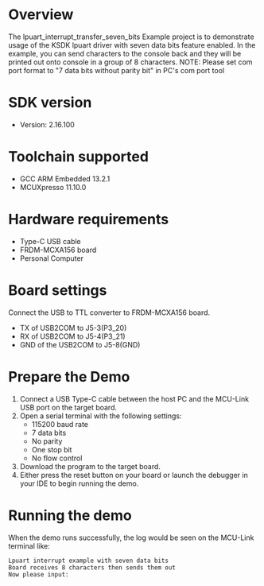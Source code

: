 Overview
========
The lpuart_interrupt_transfer_seven_bits Example project is to demonstrate usage of the KSDK lpuart driver with seven data bits feature enabled.
In the example, you can send characters to the console back and they will be printed out onto console
 in a group of 8 characters.
NOTE: Please set com port format to "7 data bits without parity bit" in PC's com port tool

SDK version
===========
- Version: 2.16.100

Toolchain supported
===================
- GCC ARM Embedded  13.2.1
- MCUXpresso  11.10.0

Hardware requirements
=====================
- Type-C USB cable
- FRDM-MCXA156 board
- Personal Computer

Board settings
==============
Connect the USB to TTL converter to FRDM-MCXA156 board.
- TX of USB2COM to J5-3(P3_20)
- RX of USB2COM to J5-4(P3_21)
- GND of the USB2COM to J5-8(GND)

Prepare the Demo
================
1.  Connect a USB Type-C cable between the host PC and the MCU-Link USB port on the target board.
2.  Open a serial terminal with the following settings:
    - 115200 baud rate
    - 7 data bits
    - No parity
    - One stop bit
    - No flow control
3.  Download the program to the target board.
4.  Either press the reset button on your board or launch the debugger in your IDE to begin running the demo.

Running the demo
================
When the demo runs successfully, the log would be seen on the MCU-Link terminal like:
~~~~~~~~~~~~~~~~~~~~~
Lpuart interrupt example with seven data bits
Board receives 8 characters then sends them out
Now please input:
~~~~~~~~~~~~~~~~~~~~~
